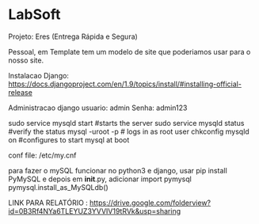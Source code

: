 # LabSoft

Projeto: Eres (Entrega Rápida e Segura)

Pessoal, em Template tem um modelo de site que poderiamos usar para o nosso site.

Instalacao Django: https://docs.djangoproject.com/en/1.9/topics/install/#installing-official-release

Administracao django
usuario: admin
Senha: admin123

sudo service mysqld start #starts the server
sudo service mysqld status #verify the status
mysql -uroot -p # logs in as root user
chkconfig mysqld on #configures to start mysql at boot

conf file: /etc/my.cnf

para fazer o mySQL funcionar no python3 e django, usar pip install PyMySQL e depois em __init__.py, adicionar
import pymysql
pymysql.install_as_MySQLdb() 

LINK PARA RELATÓRIO : https://drive.google.com/folderview?id=0B3Rf4NYa6TLEYUZ3YVVIV19tRVk&usp=sharing


